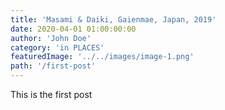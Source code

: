 ```yaml
---
title: 'Masami & Daiki, Gaienmae, Japan, 2019'
date: 2020-04-01 01:00:00:00
author: 'John Doe'
category: 'in PLACES'
featuredImage: '../../images/image-1.png'
path: '/first-post'
---
```


This is the first post
